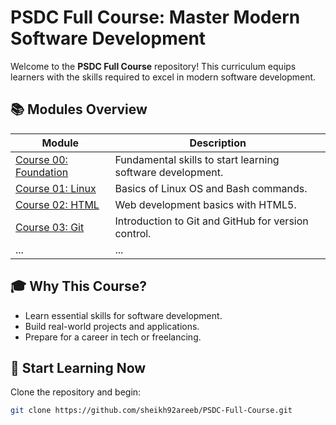 # PSDC Full Course: Master Modern Software Development

Welcome to the **PSDC Full Course** repository! This curriculum equips learners with the skills required to excel in modern software development.

## 📚 Modules Overview
| **Module**          | **Description**                                       |
|----------------------|-------------------------------------------------------|
| [Course 00: Foundation](course-00-foundation/) | Fundamental skills to start learning software development. |
| [Course 01: Linux](course-01-linux/)           | Basics of Linux OS and Bash commands.                      |
| [Course 02: HTML](course-02-html/)   | Web development basics with HTML5.               |
| [Course 03: Git](course-03-git/)              | Introduction to Git and GitHub for version control.        |
| ...                  | ...                                                   |

## 🎓 Why This Course?
- Learn essential skills for software development.
- Build real-world projects and applications.
- Prepare for a career in tech or freelancing.

## 🚀 Start Learning Now
Clone the repository and begin:
```bash
git clone https://github.com/sheikh92areeb/PSDC-Full-Course.git
